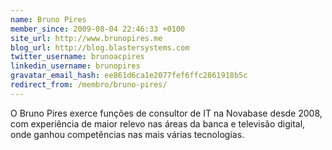 ```yaml
---
name: Bruno Pires
member_since: 2009-08-04 22:46:33 +0100
site_url: http://www.brunopires.me
blog_url: http://blog.blastersystems.com
twitter_username: brunoacpires
linkedin_username: brunopires
gravatar_email_hash: ee861d6ca1e2077fef6ffc2861918b5c
redirect_from: /membro/bruno-pires/
---
```

O Bruno Pires exerce funções de consultor de IT na Novabase desde 2008, com experiência de maior relevo nas áreas da banca e televisão digital, onde ganhou competências nas mais várias tecnologias.
